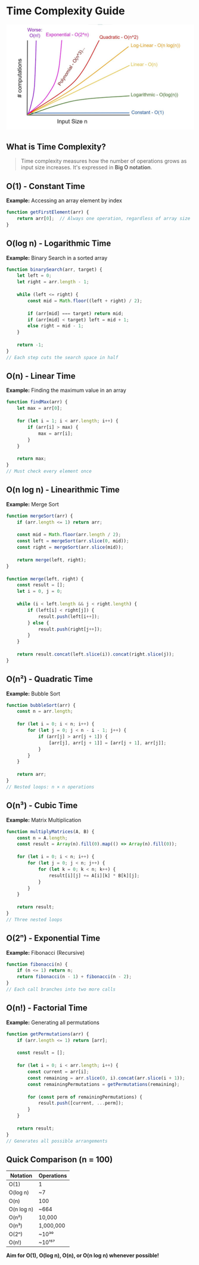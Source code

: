 # Time Complexity Guide

![alt text](1_dWet_YU-5072Kcko7LzsuQ.jpg)

## What is Time Complexity?
> Time complexity measures how the number of operations grows as input size increases. It's expressed in **Big O notation**.

## O(1) - Constant Time
**Example:** Accessing an array element by index
```javascript
function getFirstElement(arr) {
    return arr[0];  // Always one operation, regardless of array size
}
```

## O(log n) - Logarithmic Time
**Example:** Binary Search in a sorted array
```javascript
function binarySearch(arr, target) {
    let left = 0;
    let right = arr.length - 1;
    
    while (left <= right) {
        const mid = Math.floor((left + right) / 2);
        
        if (arr[mid] === target) return mid;
        if (arr[mid] < target) left = mid + 1;
        else right = mid - 1;
    }
    
    return -1;
}
// Each step cuts the search space in half
```

## O(n) - Linear Time
**Example:** Finding the maximum value in an array
```javascript
function findMax(arr) {
    let max = arr[0];
    
    for (let i = 1; i < arr.length; i++) {
        if (arr[i] > max) {
            max = arr[i];
        }
    }
    
    return max;
}
// Must check every element once
```

## O(n log n) - Linearithmic Time
**Example:** Merge Sort
```javascript
function mergeSort(arr) {
    if (arr.length <= 1) return arr;
    
    const mid = Math.floor(arr.length / 2);
    const left = mergeSort(arr.slice(0, mid));
    const right = mergeSort(arr.slice(mid));
    
    return merge(left, right);
}

function merge(left, right) {
    const result = [];
    let i = 0, j = 0;
    
    while (i < left.length && j < right.length) {
        if (left[i] < right[j]) {
            result.push(left[i++]);
        } else {
            result.push(right[j++]);
        }
    }
    
    return result.concat(left.slice(i)).concat(right.slice(j));
}
```

## O(n²) - Quadratic Time
**Example:** Bubble Sort
```javascript
function bubbleSort(arr) {
    const n = arr.length;
    
    for (let i = 0; i < n; i++) {
        for (let j = 0; j < n - i - 1; j++) {
            if (arr[j] > arr[j + 1]) {
                [arr[j], arr[j + 1]] = [arr[j + 1], arr[j]];
            }
        }
    }
    
    return arr;
}
// Nested loops: n × n operations
```

## O(n³) - Cubic Time
**Example:** Matrix Multiplication
```javascript
function multiplyMatrices(A, B) {
    const n = A.length;
    const result = Array(n).fill(0).map(() => Array(n).fill(0));
    
    for (let i = 0; i < n; i++) {
        for (let j = 0; j < n; j++) {
            for (let k = 0; k < n; k++) {
                result[i][j] += A[i][k] * B[k][j];
            }
        }
    }
    
    return result;
}
// Three nested loops
```

## O(2ⁿ) - Exponential Time
**Example:** Fibonacci (Recursive)
```javascript
function fibonacci(n) {
    if (n <= 1) return n;
    return fibonacci(n - 1) + fibonacci(n - 2);
}
// Each call branches into two more calls
```

## O(n!) - Factorial Time
**Example:** Generating all permutations
```javascript
function getPermutations(arr) {
    if (arr.length <= 1) return [arr];
    
    const result = [];
    
    for (let i = 0; i < arr.length; i++) {
        const current = arr[i];
        const remaining = arr.slice(0, i).concat(arr.slice(i + 1));
        const remainingPermutations = getPermutations(remaining);
        
        for (const perm of remainingPermutations) {
            result.push([current, ...perm]);
        }
    }
    
    return result;
}
// Generates all possible arrangements
```

## Quick Comparison (n = 100)

| Notation | Operations |
|----------|-----------|
| O(1) | 1 |
| O(log n) | ~7 |
| O(n) | 100 |
| O(n log n) | ~664 |
| O(n²) | 10,000 |
| O(n³) | 1,000,000 |
| O(2ⁿ) | ~10³⁰ |
| O(n!) | ~10¹⁵⁷ |

**Aim for O(1), O(log n), O(n), or O(n log n) whenever possible!**